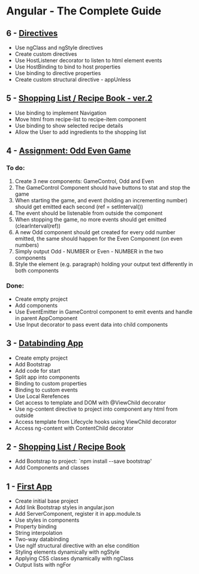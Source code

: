 # Angular - The Complete Guide

## 6 - [Directives](directives)
* Use ngClass and ngStyle directives
* Create custom directives
* Use HostListener decorator to listen to html element events
* Use HostBinding to bind to host properties
* Use binding to directive properties
* Create custom structural directive - appUnless

## 5 - [Shopping List / Recipe Book - ver.2](shoplist)
* Use binding to implement Navigation
* Move html from recipe-list to recipe-item component
* Use binding to show selected recipe details
* Allow the User to add ingredients to the shopping list

## 4 - [Assignment: Odd Even Game](odd-even)

### To do:
1. Create 3 new components: GameControl, Odd and Even
2. The GameControl Component should have buttons to stat and stop the game
3. When starting the game, and event (holding an incrementing number) should get emitted each second (ref = setInterval())
4. The event should be listenable from outside the component
5. When stopping the game, no more events should get emitted (clearInterval(ref))
6. A new Odd component should get created for every odd number emitted, the same should happen for the Even Component (on even numbers)
7. Simply output Odd - NUMBER or Even - NUMBER in the two components
8. Style the element (e.g. paragraph) holding your output text differently in both components

### Done:
* Create empty project
* Add components
* Use EventEmitter in GameControl component to emit events and handle in parent AppComponent
* Use Input decorator to pass event data into child components

## 3 - [Databinding App](databinding)
* Create empty project
* Add Bootstrap
* Add code for start
* Split app into components
* Binding to custom properties
* Binding to custom events
* Use Local Rerefences
* Get access to template and DOM with @ViewChild decorator
* Use ng-content directive to project into component any html from outside
* Access template from Lifecycle hooks using ViewChild decorator
* Access ng-content with ContentChild decorator

## 2 - [Shopping List / Recipe Book](shoplist)
* Add Bootstrap to project: `npm install --save bootstrap'
* Add Components and classes

## 1 - [First App](first-app)

* Create initial base project
* Add link Bootstrap styles in angular.json
* Add ServerComponent, register it in app.module.ts
* Use styles in components
* Property binding
* String interpolation
* Two-way databinding
* Use ngIf structural directive with an else condition
* Styling elements dynamically with ngStyle
* Applying CSS classes dynamically with ngClass
* Output lists with ngFor

